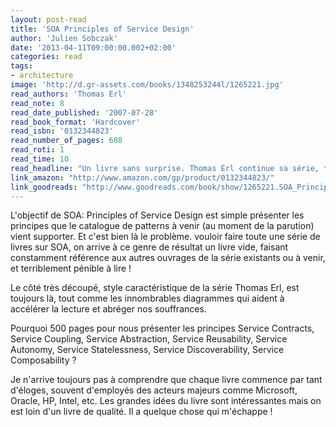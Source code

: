 ```yaml
---
layout: post-read
title: 'SOA Principles of Service Design'
author: 'Julien Sobczak'
date: '2013-04-11T09:00:00.002+02:00'
categories: read
tags:
- architecture
image: 'http://d.gr-assets.com/books/1348253244l/1265221.jpg'
read_authors: 'Thomas Erl'
read_note: 8
read_date_published: '2007-07-28'
read_book_format: 'Hardcover'
read_isbn: '0132344823'
read_number_of_pages: 608
read_roti: 1
read_time: 10
read_headline: "Un livre sans surprise. Thomas Erl continue sa série, toujours dans le même style, toujours avec cette volonté de multiplier les ouvrages, toujours avec ce même résultat décevant. Des bonnes idées mais définitivement pas la meilleure manière de les partager."
link_amazon: "http://www.amazon.com/gp/product/0132344823/"
link_goodreads: "http://www.goodreads.com/book/show/1265221.SOA_Principles_of_Service_Design"
---
```



L'objectif de SOA: Principles of Service Design est simple présenter les principes que le catalogue de patterns à venir (au moment de la parution) vient supporter. Et c'est bien là le problème. vouloir faire toute une série de livres sur SOA, on arrive à ce genre de résultat un livre vide, faisant constamment référence aux autres ouvrages de la série existants ou à venir, et terriblement pénible à lire !

Le côté très découpé, style caractéristique de la série Thomas Erl, est toujours là, tout comme les innombrables diagrammes qui aident à accélérer la lecture et abréger nos souffrances.

Pourquoi 500 pages pour nous présenter les principes Service Contracts, Service Coupling, Service Abstraction, Service Reusability, Service Autonomy, Service Statelessness, Service Discoverability, Service Composability ?

Je n'arrive toujours pas à comprendre que chaque livre commence par tant d'éloges, souvent d'employés des acteurs majeurs comme Microsoft, Oracle, HP, Intel, etc. Les grandes idées du livre sont intéressantes mais on est loin d'un livre de qualité. Il a quelque chose qui m'échappe !

